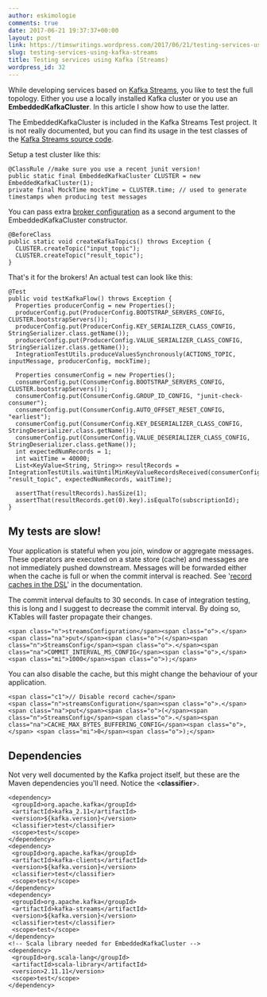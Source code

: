 ```yaml
---
author: eskimologie
comments: true
date: 2017-06-21 19:37:37+00:00
layout: post
link: https://timswritings.wordpress.com/2017/06/21/testing-services-using-kafka-streams/
slug: testing-services-using-kafka-streams
title: Testing services using Kafka (Streams)
wordpress_id: 32
---
```


While developing services based on [Kafka Streams](https://www.confluent.io/blog/introducing-kafka-streams-stream-processing-made-simple/), you like to test the full topology. Either you use a locally installed Kafka cluster or you use an **EmbeddedKafkaCluster**. In this article I show how to use the latter.

The EmbeddedKafkaCluster is included in the Kafka Streams Test project. It is not really documented, but you can find its usage in the test classes of the [Kafka Streams source code](https://github.com/apache/kafka/blob/ca8915d2efc225dbc0a4c138a2a34cf34d07e347/streams/src/test/java/org/apache/kafka/streams/KafkaStreamsTest.java).

Setup a test cluster like this:

    
    @ClassRule //make sure you use a recent junit version!
    public static final EmbeddedKafkaCluster CLUSTER = new EmbeddedKafkaCluster(1);
    private final MockTime mockTime = CLUSTER.time; // used to generate timestamps when producing test messages


You can pass extra [broker configuration](https://kafka.apache.org/documentation/#brokerconfigs) as a second argument to the EmbeddedKafkaCluster constructor.

    
    @BeforeClass
    public static void createKafkaTopics() throws Exception {
      CLUSTER.createTopic("input_topic");
      CLUSTER.createTopic("result_topic");
    }


That's it for the brokers! An actual test can look like this:

    
    @Test
    public void testKafkaFlow() throws Exception {
      Properties producerConfig = new Properties();
      producerConfig.put(ProducerConfig.BOOTSTRAP_SERVERS_CONFIG, CLUSTER.bootstrapServers());
      producerConfig.put(ProducerConfig.KEY_SERIALIZER_CLASS_CONFIG, StringSerializer.class.getName());
      producerConfig.put(ProducerConfig.VALUE_SERIALIZER_CLASS_CONFIG, StringSerializer.class.getName());
      IntegrationTestUtils.produceValuesSynchronously(ACTIONS_TOPIC, inputMessage, producerConfig, mockTime);
    
      Properties consumerConfig = new Properties();
      consumerConfig.put(ConsumerConfig.BOOTSTRAP_SERVERS_CONFIG, CLUSTER.bootstrapServers());
      consumerConfig.put(ConsumerConfig.GROUP_ID_CONFIG, "junit-check-consumer");
      consumerConfig.put(ConsumerConfig.AUTO_OFFSET_RESET_CONFIG, "earliest");
      consumerConfig.put(ConsumerConfig.KEY_DESERIALIZER_CLASS_CONFIG, StringDeserializer.class.getName());
      consumerConfig.put(ConsumerConfig.VALUE_DESERIALIZER_CLASS_CONFIG, StringDeserializer.class.getName());
      int expectedNumRecords = 1;
      int waitTime = 40000;
      List<KeyValue<String, String>> resultRecords = IntegrationTestUtils.waitUntilMinKeyValueRecordsReceived(consumerConfig, "result_topic", expectedNumRecords, waitTime);
      
      assertThat(resultRecords).hasSize(1);
      assertThat(resultRecords.get(0).key).isEqualTo(subscriptionId);
    }




## My tests are slow!


Your application is stateful when you join, window or aggregate messages. These operators are executed on a state store (cache) and messages are not immediately pushed downstream. Messages will be forwarded either when the cache is full or when the commit interval is reached. See '[record caches in the DSL](http://docs.confluent.io/current/streams/developer-guide.html#record-caches-in-the-dsl)' in the documentation.

The commit interval defaults to 30 seconds. In case of integration testing, this is long and I suggest to decrease the commit interval. By doing so, KTables will faster propagate their changes.

    
    <span class="n">streamsConfiguration</span><span class="o">.</span><span class="na">put</span><span class="o">(</span><span class="n">StreamsConfig</span><span class="o">.</span><span class="na">COMMIT_INTERVAL_MS_CONFIG</span><span class="o">,</span> <span class="mi">1000</span><span class="o">);</span>


You can also disable the cache, but this might change the behaviour of your application.

    
    <span class="c1">// Disable record cache</span>
    <span class="n">streamsConfiguration</span><span class="o">.</span><span class="na">put</span><span class="o">(</span><span class="n">StreamsConfig</span><span class="o">.</span><span class="na">CACHE_MAX_BYTES_BUFFERING_CONFIG</span><span class="o">,</span> <span class="mi">0</span><span class="o">);</span>




## Dependencies


Not very well documented by the Kafka project itself, but these are the Maven dependencies you'll need. Notice the <**classifier**>.

    
    <dependency>
     <groupId>org.apache.kafka</groupId>
     <artifactId>kafka_2.11</artifactId>
     <version>${kafka.version}</version>
     <classifier>test</classifier>
     <scope>test</scope>
    </dependency>
    <dependency>
     <groupId>org.apache.kafka</groupId>
     <artifactId>kafka-clients</artifactId>
     <version>${kafka.version}</version>
     <classifier>test</classifier>
     <scope>test</scope>
    </dependency>
    <dependency>
     <groupId>org.apache.kafka</groupId>
     <artifactId>kafka-streams</artifactId>
     <version>${kafka.version}</version>
     <classifier>test</classifier>
     <scope>test</scope>
    </dependency>
    <!-- Scala library needed for EmbeddedKafkaCluster -->
    <dependency>
     <groupId>org.scala-lang</groupId>
     <artifactId>scala-library</artifactId>
     <version>2.11.11</version>
     <scope>test</scope>
    </dependency>
